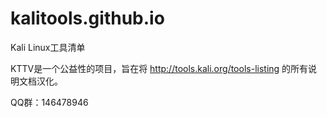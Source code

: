 # kalitools.github.io
Kali Linux工具清单

KTTV是一个公益性的项目，旨在将 http://tools.kali.org/tools-listing 的所有说明文档汉化。

QQ群：146478946

